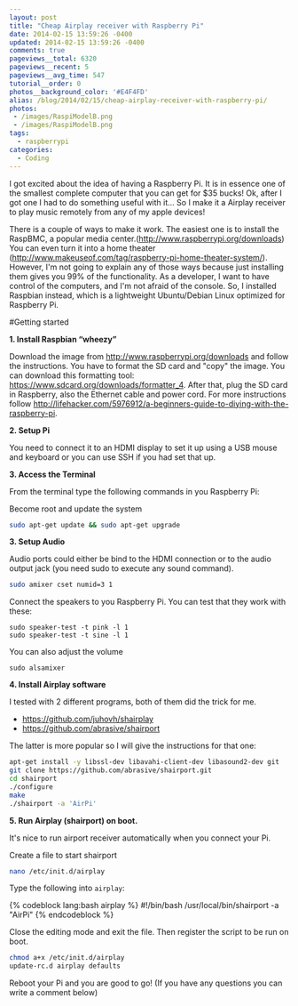 ```yaml
---
layout: post
title: "Cheap Airplay receiver with Raspberry Pi"
date: 2014-02-15 13:59:26 -0400
updated: 2014-02-15 13:59:26 -0400
comments: true
pageviews__total: 6320
pageviews__recent: 5
pageviews__avg_time: 547
tutorial__order: 0
photos__background_color: '#E4F4FD'
alias: /blog/2014/02/15/cheap-airplay-receiver-with-raspberry-pi/
photos:
 - /images/RaspiModelB.png
 - /images/RaspiModelB.png
tags:
  - raspberrypi
categories:
  - Coding
---
```


I got excited about the idea of having a Raspberry Pi. It is in essence one of the smallest complete computer that you can get for $35 bucks! Ok, after I got one I had to do something useful with it... So I make it a Airplay receiver to play music remotely from any of my apple devices!

<!--More-->

There is a couple of ways to make it work. The easiest one is to install the RaspBMC, a popular media center.(http://www.raspberrypi.org/downloads)
You can even turn it into a home theater (http://www.makeuseof.com/tag/raspberry-pi-home-theater-system/).
However, I'm not going to explain any of those ways because just installing them gives you 99% of the functionality. As a developer, I want to have control of the computers, and I'm not afraid of the console. So, I installed Raspbian instead, which is a lightweight Ubuntu/Debian Linux optimized for Raspberry Pi.

#Getting started

**1. Install Raspbian “wheezy”**

Download the image from http://www.raspberrypi.org/downloads and follow the instructions. You have to format the SD card and "copy" the image. You can download this formatting tool: https://www.sdcard.org/downloads/formatter_4. After that, plug the SD card in Raspberry, also the Ethernet cable and power cord. For more instructions follow <a href="http://lifehacker.com/5976912/a-beginners-guide-to-diying-with-the-raspberry-pi" target="_blank">http://lifehacker.com/5976912/a-beginners-guide-to-diying-with-the-raspberry-pi</a>.

**2.  Setup Pi**

You need to connect it to an HDMI display to set it up using a USB mouse and keyboard or you can use SSH if you had set that up.

**3. Access the Terminal**

From the terminal type the following commands in you Raspberry Pi:

Become root and update the system
```bash
sudo apt-get update && sudo apt-get upgrade
```

**3. Setup Audio**

Audio ports could either be bind to the HDMI connection or to the audio output jack (you need sudo to execute any sound command).
```bash
sudo amixer cset numid=3 1
```

Connect the speakers to you Raspberry Pi. You can test that they work with these:

```
sudo speaker-test -t pink -l 1
sudo speaker-test -t sine -l 1
```

You can also adjust the volume
```
sudo alsamixer
```

**4. Install Airplay software**

I tested with 2 different programs, both of them did the trick for me.

- https://github.com/juhovh/shairplay
- https://github.com/abrasive/shairport

The latter is more popular so I will give the instructions for that one:

```bash
apt-get install -y libssl-dev libavahi-client-dev libasound2-dev git
git clone https://github.com/abrasive/shairport.git
cd shairport
./configure
make
./shairport -a 'AirPi'
```

**5. Run Airplay (shairport) on boot.**

It's nice to run airport receiver automatically when you connect your Pi.

Create a file to start shairport
```bash
nano /etc/init.d/airplay
```
Type the following into `airplay`:

{% codeblock lang:bash airplay %}
#!/bin/bash
/usr/local/bin/shairport -a "AirPi"
{% endcodeblock %}

Close the editing mode and exit the file. Then register the script to be run on boot.
```bash
chmod a+x /etc/init.d/airplay
update-rc.d airplay defaults
```

Reboot your Pi and you are good to go!
(If you have any questions you can write a comment below)
